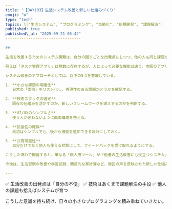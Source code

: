 ```yaml
---
title: "【DAY103】生活システム改善と新しい仕組みづくり"
emoji: "⚙️"
type: "tech"
topics: \["生活システム", "プログラミング", "自動化", "新規開発", "課題解決"]
published: true
published\_at: "2025-09-21 05:42"
---------------------------------

##

生活を改善するためのシステム開発は、自分の困りごとを出発点にしつつ、他の人も同じ課題を抱えていないかを意識すると発展性が広がる。プログラミングは単なる「コードを書く作業」ではなく、生活を支える新しい仕組みを社会に提供できる手段である。最近は自分の生活システムを最適化しつつ、周囲の人が困っていることを拾い上げ、それをシステム化できないかを考えている。

例えば「タスク管理アプリ」は無数に存在するが、人によって必要な機能は違う。市販のアプリでは痒いところに手が届かないケースが多く、自作システムであれば「自分に必要な機能だけを絞り込む」ことができる。また、他の人から「こういう機能が欲しい」という声を集め、それを小さなモジュールとして組み込んでいくのも有効だ。FirebaseやNext.jsを使えば、軽量かつ柔軟に構築できるため、ニッチなニーズにも対応可能になる。

システム改善のアプローチとしては、以下の5つを意識している。

1. **小さな課題の明確化**
   日常の「面倒」をリスト化し、再現性のある課題かどうかを確認する。

2. **技術スタックの選定**
   既存の仕組みを活かすのか、新しいフレームワークを導入するのかを判断する。

3. **UI/UXのシンプルさ**
   使う人が迷わないように画面構成を整える。

4. **拡張性の確保**
   最初はシンプルでも、後から機能を追加できる設計にしておく。

5. **共有可能性**
   自分だけでなく他人も使える状態にして、フィードバックを受け取れるようにする。

こうした流れで開発すると、単なる「個人用ツール」が「他者の生活改善にも役立つシステム」へと進化していく。特にランキング表示や検索機能の最適化などは、日常的なデータ活用の中で需要が高い部分だ。

今後は、生活習慣の改善や学習記録、簡易的な家計簿など、周囲の声を反映させた新しい仕組みを少しずつ作っていきたい。自分のコードが他の人の困りごとを解消できるなら、それは一つの社会貢献でもある。

---
```


✅ 生活改善の出発点は「自分の不便」
✅ 技術はあくまで課題解決の手段
✅ 他人の課題も拾えばシステムが育つ

こうした意識を持ち続け、日々の小さなプログラミングを積み重ねていきたい。